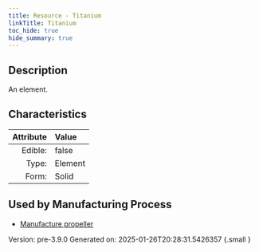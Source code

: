 ```yaml
---
title: Resource - Titanium
linkTitle: Titanium
toc_hide: true
hide_summary: true
---
```


## Description
An element.

## Characteristics

| Attribute      | Value |
|--------:|:------|
|Edible:|false|
|Type:|Element|
|Form:|Solid|
 

## Used by Manufacturing Process

- [Manufacture propeller](/docs/definitions/process/manufacture-propeller)


    

Version: pre-3.9.0 Generated on: 2025-01-26T20:28:31.5426357
{.small }
